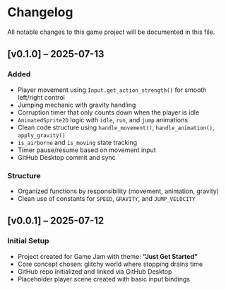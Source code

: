# Changelog

All notable changes to this game project will be documented in this file.

## [v0.1.0] – 2025-07-13
### Added
- Player movement using `Input.get_action_strength()` for smooth left/right control
- Jumping mechanic with gravity handling
- Corruption timer that only counts down when the player is idle
- `AnimatedSprite2D` logic with `idle`, `run`, and `jump` animations
- Clean code structure using `handle_movement()`, `handle_animation()`, `apply_gravity()`
- `is_airborne` and `is_moving` state tracking
- Timer pause/resume based on movement input
- GitHub Desktop commit and sync

### Structure
- Organized functions by responsibility (movement, animation, gravity)
- Clean use of constants for `SPEED`, `GRAVITY`, and `JUMP_VELOCITY`

## [v0.0.1] – 2025-07-12
### Initial Setup
- Project created for Game Jam with theme: **"Just Get Started"**
- Core concept chosen: glitchy world where stopping drains time
- GitHub repo initialized and linked via GitHub Desktop
- Placeholder player scene created with basic input bindings

